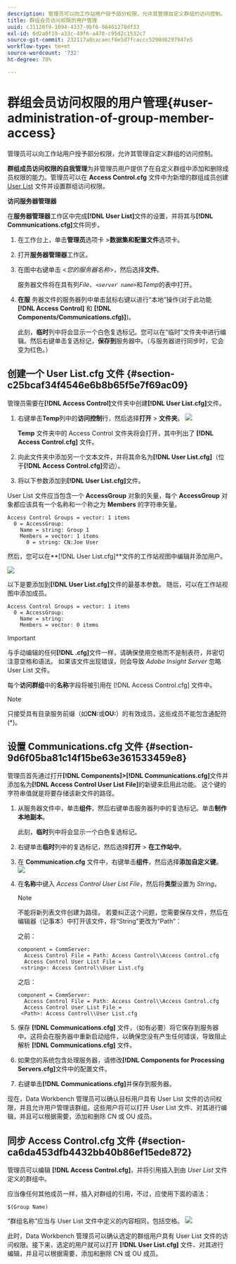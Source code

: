 ```yaml
---
description: 管理员可以向工作站用户授予部分权限，允许其管理自定义群组的访问控制。
title: 群组会员访问权限的用户管理
uuid: c31128f9-1094-4337-9bf6-96401278df33
exl-id: 6d2a0f19-a33c-49f6-a470-c95d2c1532c7
source-git-commit: 232117a8cacaecf8e5d7fcaccc5290d6297947e5
workflow-type: tm+mt
source-wordcount: '732'
ht-degree: 70%

---
```


# 群组会员访问权限的用户管理{#user-administration-of-group-member-access}

管理员可以向工作站用户授予部分权限，允许其管理自定义群组的访问控制。

**群组成员访问权限的自我管理**&#x200B;为非管理员用户提供了在自定义群组中添加和删除成员权限的能力。管理员可以在 **Access Control.cfg** 文件中为新增的群组成员创建 [User List](https://experienceleague.adobe.com/docs/data-workbench/using/server-admin-install/admin-dwb-server/access-control/c-config-acs-ctrl.html) 文件并设置群组访问权限。

**访问服务器管理器**

在&#x200B;**服务器管理器**&#x200B;工作区中完成&#x200B;**[!DNL User List]**&#x200B;文件的设置，并将其与&#x200B;**[!DNL Communications.cfg]**&#x200B;文件同步。

1. 在工作台上，单击&#x200B;**管理员**&#x200B;选项卡 >**数据集和配置文件**&#x200B;选项卡。

1. 打开&#x200B;**服务器管理器**&#x200B;工作区。
1. 在图中右键单击 &lt;*您的服务器名称*>，然后选择&#x200B;**文件**。

   服务器文件将在具有列&#x200B;*File*、*`<server name>`*&#x200B;和&#x200B;*Temp*&#x200B;的表中打开。

1. **在服** 务器文件的服务器列中单击鼠标右键以进行“本地”操作(对于此功能 **[!DNL Access Control]** 和 **[!DNL Components/Communications.cfg)]**)。

   此刻，**临时**&#x200B;列中将会显示一个白色复选标记。您可以在“临时”文件夹中进行编辑。然后右键单击复选标记，**保存到**&#x200B;服务器中。（与服务器进行同步时，它会变为红色。）

## 创建一个 User List.cfg 文件 {#section-c25bcaf34f4546e6b8b65f5e7f69ac09}

管理员需要在&#x200B;**[!DNL Access Control]**&#x200B;文件夹中创建&#x200B;**[!DNL User List.cfg]**&#x200B;文件。

1. 右键单击&#x200B;**Temp**&#x200B;列中的**访问控制**行，然后选择&#x200B;**打开** > **文件夹**。 ![](assets/6_4_workstation_groups_3.png)

   **Temp** 文件夹中的 Access Control 文件夹将会打开，其中列出了 **[!DNL Access Control.cfg]** 文件。

1. 向此文件夹中添加另一个文本文件，并将其命名为&#x200B;**[!DNL User List.cfg]**（位于&#x200B;**[!DNL Access Control.cfg]**&#x200B;旁边）。

1. 将以下参数添加到&#x200B;**[!DNL User List.cfg]**&#x200B;文件。

User List 文件应当包含一个 **AccessGroup** 对象的矢量，每个 **AccessGroup** 对象都应该具有一个名称和一个称之为 **Members** 的字符串矢量。

```
Access Control Groups = vector: 1 items 
  0 = AccessGroup:  
    Name = string: Group 1 
    Members = vector: 1 items 
      0 = string: CN:Joe User
```

然后，您可以在**[!DNL User List.cfg]**文件的工作站视图中编辑并添加用户。

![](assets/6_4_workstation_groups_4.png)

以下是要添加到&#x200B;**[!DNL User List.cfg]**&#x200B;文件的最基本参数。 随后，可以在工作站视图中添加成员。

```
Access Control Groups = vector: 1 items 
  0 = AccessGroup:  
    Name = string:  
    Members = vector: 0 items
```

>[!IMPORTANT]
>
>与手动编辑的任何&#x200B;**[!DNL .cfg]**&#x200B;文件一样，请确保使用空格而不是制表符，并密切注意空格和语法。 如果该文件出现错误，则会导致 *Adobe Insight Server* 忽略 User List 文件。

每个&#x200B;**访问群组**&#x200B;中的&#x200B;**名称**&#x200B;字段将被引用在 [!DNL Access Control.cfg] 文件中。

>[!NOTE]
>
>只接受具有目录服务前缀（如&#x200B;**CN:**&#x200B;或&#x200B;**OU:**）的有效成员，这些成员不能包含通配符(*)。

## 设置 Communications.cfg 文件 {#section-9d6f05ba81c14f15be63e361533459e8}

管理员首先通过打开&#x200B;**[!DNL Components]>[!DNL Communications.cfg]**&#x200B;文件并添加名为&#x200B;**[!DNL Access Control User List File]**&#x200B;的新键来启用此功能。 这个键的字符串值就是将要存储该新文件的路径。

1. 从服务器文件中，单击&#x200B;**组件**，然后右键单击服务器列中的复选标记。单击&#x200B;**制作本地副本**。

   此刻，**临时**&#x200B;列中将会显示一个白色复选标记。

1. 右键单击&#x200B;**临时**&#x200B;列中的复选标记，然后选择&#x200B;**打开** > **在工作站中**。

1. 在 **Communication.cfg** 文件中，右键单击&#x200B;**组件**，然后选择&#x200B;**添加自定义键**。  ![](assets/6_4_workstation_groups.png)

1. 在&#x200B;**名称**&#x200B;中键入 *Access Control User List File*，然后将&#x200B;**类型**&#x200B;设置为 *String*。

   >[!NOTE]
   不能将新列表文件创建为路径。 若要纠正这个问题，您需要保存文件，然后在编辑器（记事本）中打开该文件，将“String”更改为“Path”：

   之前：

   ```
   component = CommServer:  
     Access Control File = Path: Access Control\\Access Control.cfg 
     Access Control User List File =  
    <string>: Access Control\\User List.cfg
   ```

   之后：

   ```
   component = CommServer:  
     Access Control File = Path: Access Control\\Access Control.cfg 
     Access Control User List File =  
    <Path>: Access Control\\User List.cfg
   ```

1. 保存 **[!DNL Communications.cfg]** 文件，（如有必要）将它保存到服务器中。这将会在服务器中重新启动组件，以确保您没有产生任何错误，导致阻止解析 **[!DNL Communications.cfg]** 文件。
1. 如果您的系统包含处理服务器，请修改&#x200B;**[!DNL Components for Processing Servers.cfg]**&#x200B;文件中的配置文件。
1. 右键单击&#x200B;**[!DNL Communications.cfg]**&#x200B;并保存到服务器。

现在，Data Workbench 管理员可以确认目标用户具有 User List 文件的访问权限，并且允许用户管理该群组。这些用户将可以打开 User List 文件、对其进行编辑，并且可以根据需要，添加和删除 CN 或 OU 成员。

## 同步 Access Control.cfg 文件 {#section-ca6da453dfb4432bb40b86ef15ede872}

管理员可以编辑 **[!DNL Access Control.cfg]**，并将引用插入到由 *User List* 文件定义的群组中。

应当像任何其他成员一样，插入对群组的引用，不过，应使用下面的语法：

```
$(Group Name)
```

“群组名称”应当与 User List 文件中定义的内容相同，包括空格。  ![](assets/6_4_workstation_groups_2.png)

此时，Data Workbench 管理员可以确认选定的群组用户具有 User List 文件的访问权限。接下来，选定的用户就可以打开 **[!DNL User List.cfg]** 文件、对其进行编辑，并且可以根据需要，添加和删除 CN 或 OU 成员。
